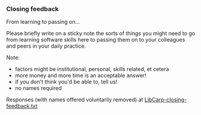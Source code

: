### Closing feedback

From learning to passing on...

Please briefly write on a sticky note the sorts of things you might need to go from learning software skills here to passing them on to your colleagues and peers in your daily practice.

Note:

- factors might be institutional, personal, skills related, et cetera
- more money and more time is an acceptable answer!
- if you don't think you'd be able to, tell us!
- no names required

Responses (with names offered voluntarily removed) at [LibCarp-closing-feedback.txt](https://github.com/LibraryCarpentry/week-four-library-carpentry/blob/master/LibCarp-closing-feedback.txt)
